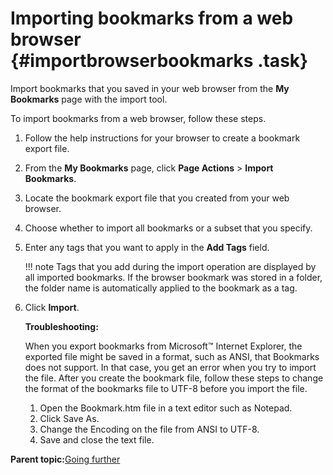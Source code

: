 # Importing bookmarks from a web browser {#importbrowserbookmarks .task}

Import bookmarks that you saved in your web browser from the **My Bookmarks** page with the import tool.

To import bookmarks from a web browser, follow these steps.

1.  Follow the help instructions for your browser to create a bookmark export file.

2.  From the **My Bookmarks** page, click **Page Actions** \> **Import Bookmarks**.

3.  Locate the bookmark export file that you created from your web browser.

4.  Choose whether to import all bookmarks or a subset that you specify.

5.  Enter any tags that you want to apply in the **Add Tags** field.

    !!! note
    Tags that you add during the import operation are displayed by all imported bookmarks. If the browser bookmark was stored in a folder, the folder name is automatically applied to the bookmark as a tag.

6.  Click **Import**.

    **Troubleshooting:**

    When you export bookmarks from Microsoft™ Internet Explorer, the exported file might be saved in a format, such as ANSI, that Bookmarks does not support. In that case, you get an error when you try to import the file. After you create the bookmark file, follow these steps to change the format of the bookmarks file to UTF-8 before you import the file.

    1.  Open the Bookmark.htm file in a text editor such as Notepad.
    2.  Click Save As.
    3.  Change the Encoding on the file from ANSI to UTF-8.
    4.  Save and close the text file.

**Parent topic:**[Going further](../bookmarks/c_advanced_bookmarks.md)

